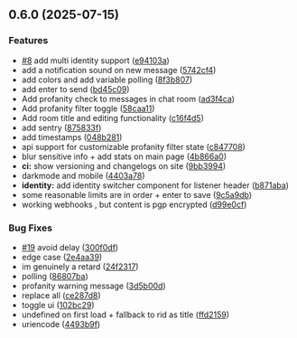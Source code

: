 ## 0.6.0 (2025-07-15)


### Features

* [#8](https://github.com/pilanop/sma/issues/8) add multi identity support ([e94103a](https://github.com/pilanop/sma/commit/e94103a36e703b3efafcecd6994217413f7781c6))
* add a notification sound on new message ([5742cf4](https://github.com/pilanop/sma/commit/5742cf482da514b2118cbb3ef17580763a5c1761))
* add colors and add variable polling ([8f3b807](https://github.com/pilanop/sma/commit/8f3b807adcdb79d1eba1d6e650db68e93e746d3a))
* add enter to send ([bd45c09](https://github.com/pilanop/sma/commit/bd45c094d2771ffbf8af270c24aacb2aea9baeed))
* Add profanity check to messages in chat room ([ad3f4ca](https://github.com/pilanop/sma/commit/ad3f4cab73b0955f1ed5f2aecb4c544bd0159179))
* Add profanity filter toggle ([58caa11](https://github.com/pilanop/sma/commit/58caa1121c23851e37dc660edbd6704bd6b49401))
* Add room title and editing functionality ([c16f4d5](https://github.com/pilanop/sma/commit/c16f4d5fab234daad82da3d4725fa4df27c5e192))
* add sentry ([875833f](https://github.com/pilanop/sma/commit/875833f404827f947cbdf13f167de35d9910fe13))
* add timestamps ([048b281](https://github.com/pilanop/sma/commit/048b2817540e5457103c96c8b283a562d46759a8))
* api support for customizable profanity filter state ([c847708](https://github.com/pilanop/sma/commit/c84770898392fa7a484d65c28eebadf812e5c2f5))
* blur sensitive info + add stats on main page ([4b866a0](https://github.com/pilanop/sma/commit/4b866a0744ce75f7a0344f5055551ffc5751fc00))
* **ci:** show versioning and changelogs on site ([9bb3994](https://github.com/pilanop/sma/commit/9bb3994496760ab86e62cda53ae8dd68943485d9))
* darkmode and mobile ([4403a78](https://github.com/pilanop/sma/commit/4403a78e748f8ba61b433dca5676474e32652ed7))
* **identity:** add identity switcher component for listener header ([b871aba](https://github.com/pilanop/sma/commit/b871abac7727b83d148c7f1e4f8dd0288e69e642))
* some reasonable limits are in order + enter to save ([9c5a9db](https://github.com/pilanop/sma/commit/9c5a9db83eba8cb3cc18f92f849460e619689cb9))
* working webhooks , but content is pgp encrypted ([d99e0cf](https://github.com/pilanop/sma/commit/d99e0cf941806b2ff68ffb1708dd9de30de8238f))


### Bug Fixes

* [#19](https://github.com/pilanop/sma/issues/19) avoid delay ([300f0df](https://github.com/pilanop/sma/commit/300f0df6f17ae3f8cf2a27940b9a339846a2ae74))
* edge case ([2e4aa39](https://github.com/pilanop/sma/commit/2e4aa397e51975e75d7e315b26a8cfdd5a78f076))
* im genuinely a retard ([24f2317](https://github.com/pilanop/sma/commit/24f2317b9ace46b606f4082a2ebc9e35d8e40a74))
* polling ([86807ba](https://github.com/pilanop/sma/commit/86807ba9e64ded2c2cf05b034aa40910bff63dd9))
* profanity warning message ([3d5b00d](https://github.com/pilanop/sma/commit/3d5b00d45511ed1cd059f7994ea93817f102ca6c))
* replace all ([ce287d8](https://github.com/pilanop/sma/commit/ce287d8c85751bacd9ff165b33bab1c090e3723e))
* toggle ui ([102bc29](https://github.com/pilanop/sma/commit/102bc2917b522807b993ada7cf477a9bb455bcdb))
* undefined on first load + fallback to rid as title ([ffd2159](https://github.com/pilanop/sma/commit/ffd2159f32735b11f6fb4e898e972d1bb44552c4))
* uriencode ([4493b9f](https://github.com/pilanop/sma/commit/4493b9fdb99f9e24b3875b74e6a26f5dd99193ef))

